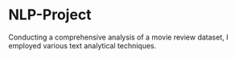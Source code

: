 # NLP-Project
Conducting a comprehensive analysis of a movie review dataset, I employed various text analytical techniques.
